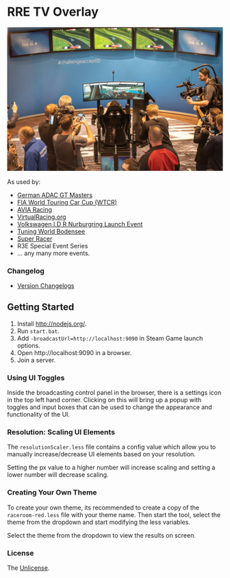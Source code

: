 # RRE TV Overlay

![alt text](public/img/vw.jpg "Logo Title Text 1")

As used by:

* [German ADAC GT Masters](https://www.adac-gt-masters.de/uk)
* [FIA World Touring Car Cup (WTCR)](https://www.fiawtcr.com/esports-wtcr/)
* [AVIA Racing](https://www.avia-racing.de/nc/startseite.html)
* [VirtualRacing.org](https://www.virtualracing.org/home/)
* [Volkswagen I.D R Nurburgring Launch Event](https://www.gtplanet.net/volkswagen-partners-with-raceroom-for-id-r-nurburgring-competition/)
* [Tuning World Bodensee](https://www.raceroom.com/en/raceroom-esports-event-at-the-tuning-world-bodensee-2019/)
* [Super Racer](http://www.super-racer.me/)
* R3E Special Event Series
* ... any many more events.



### Changelog
* [Version Changelogs](changelog.md)

## Getting Started
1. Install http://nodejs.org/.
2. Run `start.bat`.
3. Add `-broadcastUrl=http://localhost:9090` in Steam Game launch options.
4. Open http://localhost:9090 in a browser.
5. Join a server.

### Using UI Toggles
Inside the broadcasting control panel in the browser, there is a settings icon in the top left hand corner. Clicking on this will bring up a popup with toggles and input boxes that can be used to change the appearance and functionality of the UI.

### Resolution: Scaling UI Elements
The `resolutionScaler.less` file contains a config value which allow you to manually increase/decrease UI elements based on your resolution.

Setting the px value to a higher number will increase scaling and setting a lower number will decrease scaling.

### Creating Your Own Theme
To create your own theme, its recommended to create a copy of the `raceroom-red.less` file with your theme name. Then start the tool, select the theme from the dropdown and start modifying the less variables.

Select the theme from the dropdown to view the results on screen.

### License
The [Unlicense](LICENSE).

